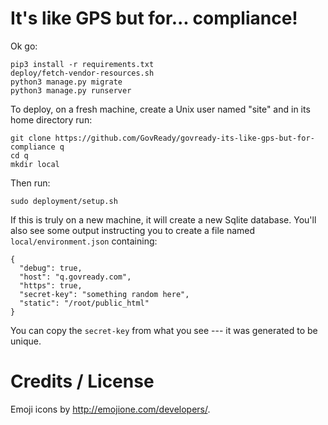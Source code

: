 # It's like GPS but for... compliance!

Ok go:

	pip3 install -r requirements.txt
	deploy/fetch-vendor-resources.sh
	python3 manage.py migrate
	python3 manage.py runserver

To deploy, on a fresh machine, create a Unix user named "site" and in its home directory run:

	git clone https://github.com/GovReady/govready-its-like-gps-but-for-compliance q
	cd q
	mkdir local

Then run:

	sudo deployment/setup.sh

If this is truly on a new machine, it will create a new Sqlite database. You'll also see some output instructing you to create a file named `local/environment.json` containing:

	{
	  "debug": true,
	  "host": "q.govready.com",
	  "https": true,
	  "secret-key": "something random here",
	  "static": "/root/public_html"
	}

You can copy the `secret-key` from what you see --- it was generated to be unique.

# Credits / License

Emoji icons by http://emojione.com/developers/.

